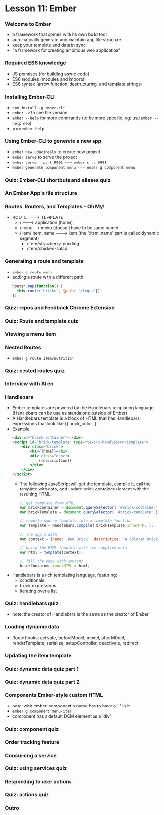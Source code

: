 # Lesson 11: Ember

### Welcome to Ember
* a framework that comes with its own build tool
* automatically generate and maintain app file structure
* keep your template and data in sync
* "a framework for creating ambitious web application"

### Required ES6 knowledge
* JS promises (for building async code)
* ES6 modules (modules and imports)
* ES6 syntax (arrow function, destructuring, and template strings)

### Installing Ember-CLI
* `npm install -g ember-cli`
* `ember -v` to see the version
* `ember --help` for more commands (to be more specific, eg: use `ember --help new`)
* === `ember help`

### Using Ember-CLI to generate a new app
* `ember new udaciMeals` to create new project
* `ember serve` to serve the project
* `ember serve --port 9001` === `ember s -p 9001`
* `ember generate component menu` === `ember g component menu`

### Quiz: Ember-CLI shortbuts and aliases quiz
### An Ember App's file structure
### Routes, Routers, and Templates - Oh My!
* ROUTE ---> TEMPLATE
  * / ---> application (home)
  * /menu --> menu (doesn't have to be same name)
  * /item/:item_name ---> item (the ':item_name' part is called dynamic segment)
    * /item/strawberry-pudding
    * /item/chicken-salad

### Generating a route and template
* `ember g route menu`
* adding a route with a different path:
  ```js
  Router.map(function() {
    this.route('bricks', {path: '/legos'});
  });
  ```

### Quiz: repos and Feedback Chrome Extension
### Quiz: Route and template quiz
### Viewing a menu item
### Nested Routes
* `ember g route item/nutrition`

### Quiz: nested routes quiz
### Interview with Allen
### Handlebars
* Ember templates are powered by the Handlebars templating language (Handlebars can be use as standalone outside of Ember)
* A Handlebars template is a block of HTML that has Handlebars expressions that look like {{ brick_color }}.
* Example
  ```html
  <div id="brick-container"></div>
  <script id="brick-template" type="text/x-handlebars-template">
      <div class="brick">
          <h1>{{name}}</h1>
          <div class="desc">
              {{description}}
          </div>
      </div>
  </script>
  ```
  * The following JavaScript will get the template, compile it, call the template with data, and update brick-container element with the resulting HTML:
    ```js
    // get template from HTML
    var brickContainer = document.querySelector( '#brick-container' );
    var brickTemplate = document.querySelector( '#brick-template' );

    // compile source template into a template function
    var template = Handlebars.compile( brickTemplate.innerHTML );

    // the app's data
    var context = {name: 'Red Brick', description: 'A colored brick that can be used to...'};

    // build the HTML template with the supplied data
    var html = template(context);

    // fill the page with content
    brickContainer.innerHTML = html;
    ```
* Handlebars is a rich templating language, featuring:
  * conditionals
  * block expressions
  * iterating over a list

### Quiz: handlebars quiz
* note: the creator of Handlebars is the same as the creator of Ember

### Loading dynamic data
* Route hooks: activate, beforeModel, model, afterMOdel, renderTemplate, serialize, setupController, deactivate, redirect

### Updating the item template
### Quiz: dynamic data quiz part 1
### Quiz: dynamic data quiz part 2
### Components Ember-style custom HTML
* note: with ember, component's name has to have a '-' in  it
* `ember g component menu-item`
* component has a default DOM element as a 'div'

### Quiz: component quiz
### Order tracking feature
### Consuming a service
### Quiz: using services quiz
### Responding to user actions
### Quiz: actions quiz
### Outro
